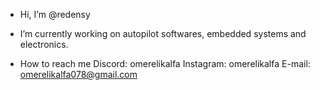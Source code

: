 - Hi, I’m @redensy
- I’m currently working on autopilot softwares, embedded systems and electronics.

- How to reach me Discord: omerelikalfa Instagram: omerelikalfa E-mail: omerelikalfa078@gmail.com
